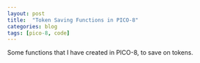 ```yaml
---
layout: post
title:  "Token Saving Functions in PICO-8"
categories: blog
tags: [pico-8, code]
---
```

Some functions that I have created in PICO-8, to save on tokens.
